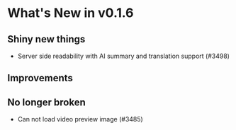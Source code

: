 # What's New in v0.1.6

## Shiny new things

- Server side readability with AI summary and translation support (#3498)

## Improvements

## No longer broken

- Can not load video preview image (#3485)
